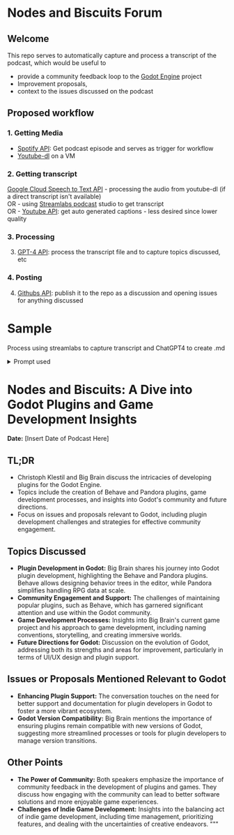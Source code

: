 # Nodes and Biscuits Forum
## Welcome

This repo serves to automatically capture and process a transcript of the podcast, which would be useful to   
- provide a community feedback loop to the [Godot Engine](https://github.com/godotengine/godot) project  
- Improvement proposals,   
- context to the issues discussed on the podcast  

## Proposed workflow   
### 1. Getting Media   
- [Spotify API](https://developer.spotify.com/documentation/web-api/tutorials/getting-started): Get podcast episode and serves as trigger for workflow  
- [Youtube-dl](https://github.com/ytdl-org/youtube-dl) on a VM   
 
### 2. Getting transcript  
[Google Cloud Speech to Text API](https://cloud.google.com/speech-to-text?hl=en) - processing the audio from youtube-dl (if a direct transcript isn't available)  
OR - using [Streamlabs podcast](https://podcasteditor.streamlabs.com/) studio to get transcript   
OR - [Youtube API](https://developers.google.com/youtube/v3): get auto generated captions - less desired since lower quality  
 
### 3. Processing
3. [GPT-4 API](https://platform.openai.com/docs/guides/speech-to-text):  process the transcript file and to capture topics discussed, etc  
 
### 4. Posting ### 
4. [Githubs API](https://docs.github.com/en/rest): publish it to the repo as a discussion and opening issues for anything discussed  

# Sample
Process using streamlabs to capture transcript and ChatGPT4 to create .md 
<details>
 <summary>Prompt used</summary>
I have an audio transcript.
Please process it and provide it back to me as an .md file with the following sections
# Title, date
## TLDR
## Topics discussed
## Issues or proposals mentioned which are relevant to Godot
## Other points
</details>


# Nodes and Biscuits: A Dive into Godot Plugins and Game Development Insights
**Date:** [Insert Date of Podcast Here]

## TL;DR
- Christoph Klestil and Big Brain discuss the intricacies of developing plugins for the Godot Engine.
- Topics include the creation of Behave and Pandora plugins, game development processes, and insights into Godot's community and future directions.
- Focus on issues and proposals relevant to Godot, including plugin development challenges and strategies for effective community engagement.

## Topics Discussed
- **Plugin Development in Godot:** Big Brain shares his journey into Godot plugin development, highlighting the Behave and Pandora plugins. Behave allows designing behavior trees in the editor, while Pandora simplifies handling RPG data at scale.
- **Community Engagement and Support:** The challenges of maintaining popular plugins, such as Behave, which has garnered significant attention and use within the Godot community.
- **Game Development Processes:** Insights into Big Brain's current game project and his approach to game development, including naming conventions, storytelling, and creating immersive worlds.
- **Future Directions for Godot:** Discussion on the evolution of Godot, addressing both its strengths and areas for improvement, particularly in terms of UI/UX design and plugin support.

## Issues or Proposals Mentioned Relevant to Godot
- **Enhancing Plugin Support:** The conversation touches on the need for better support and documentation for plugin developers in Godot to foster a more vibrant ecosystem.
- **Godot Version Compatibility:** Big Brain mentions the importance of ensuring plugins remain compatible with new versions of Godot, suggesting more streamlined processes or tools for plugin developers to manage version transitions.

## Other Points
- **The Power of Community:** Both speakers emphasize the importance of community feedback in the development of plugins and games. They discuss how engaging with the community can lead to better software solutions and more enjoyable game experiences.
- **Challenges of Indie Game Development:** Insights into the balancing act of indie game development, including time management, prioritizing features, and dealing with the uncertainties of creative endeavors.
"""
